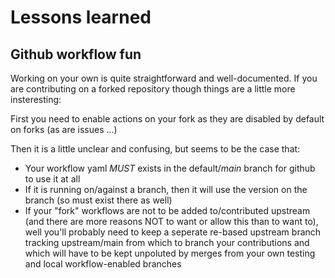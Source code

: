 # Lessons learned

## Github workflow fun

Working on your own is quite straightforward and well-documented.  If you are contributing on a forked repository though things are a little more insteresting:

First you need to enable actions on your fork as they are disabled by default on forks (as are issues ...)

Then it is a little unclear and confusing, but seems to be the case that:

- Your workflow yaml _MUST_ exists in the default/_main_ branch for github to use it at all
- If it is running on/against a branch, then it will use the version on the branch (so must exist there as well)
- If your "fork" workflows are not to be added to/contributed upstream (and there are more reasons NOT to want or allow this than to want to), well you'll probably need to keep a seperate re-based upstream branch tracking upstream/main from which to branch your contributions and which will have to be kept unpoluted by merges from your own testing and local workflow-enabled branches

